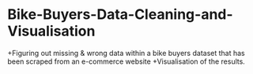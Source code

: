# Bike-Buyers-Data-Cleaning-and-Visualisation
+Figuring out missing & wrong data within a bike buyers dataset that has been scraped from an e-commerce website
+Visualisation of the results.
